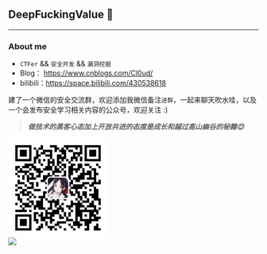 ## DeepFuckingValue 👋
---
### About me

-  `CTFer` && `安全开发` && `漏洞挖掘`
- Blog： https://www.cnblogs.com/Cl0ud/
- bilibili：https://space.bilibili.com/430538618

建了一个微信的安全交流群，欢迎添加我微信备注`进群`，一起来聊天吹水哇，以及一个会发布安全学习相关内容的公众号，欢迎关注 :)

> ***做技术的黑客心态加上开放共进的态度是成长和越过高山幽谷的秘籍😊***


<center class="half">
     <img align="left" src="./images/cgn.jpg" width="200"/><img align="left" src="./images/gzh.png" width="500"/>
</center>




